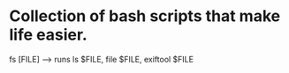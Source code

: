 Collection of bash scripts that make life easier.
===================================================
fs [FILE] --> runs ls $FILE, file $FILE, exiftool $FILE
